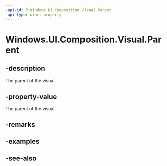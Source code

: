 ```yaml
---
-api-id: P:Windows.UI.Composition.Visual.Parent
-api-type: winrt property
---
```


<!-- Property syntax
public Windows.UI.Composition.ContainerVisual Parent { get; }
-->

# Windows.UI.Composition.Visual.Parent

## -description
The parent of the visual.



## -property-value
The parent of the visual.

## -remarks

## -examples

## -see-also
